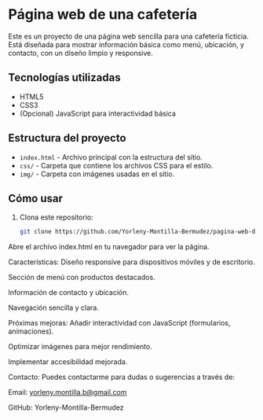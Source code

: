 # Página web de una cafetería

Este es un proyecto de una página web sencilla para una cafetería ficticia. Está diseñada para mostrar información básica como menú, ubicación, y contacto, con un diseño limpio y responsive.

## Tecnologías utilizadas

- HTML5
- CSS3
- (Opcional) JavaScript para interactividad básica

## Estructura del proyecto

- `index.html` - Archivo principal con la estructura del sitio.
- `css/` - Carpeta que contiene los archivos CSS para el estilo.
- `img/` - Carpeta con imágenes usadas en el sitio.

## Cómo usar

1. Clona este repositorio:
   ```bash
   git clone https://github.com/Yorleny-Montilla-Bermudez/pagina-web-de-una-cafeteria.git
   
Abre el archivo index.html en tu navegador para ver la página.

Características:
Diseño responsive para dispositivos móviles y de escritorio.

Sección de menú con productos destacados.

Información de contacto y ubicación.

Navegación sencilla y clara.

Próximas mejoras:
Añadir interactividad con JavaScript (formularios, animaciones).

Optimizar imágenes para mejor rendimiento.

Implementar accesibilidad mejorada.

Contacto:
Puedes contactarme para dudas o sugerencias a través de:

Email: yorleny.montilla.b@gmail.com

GitHub: Yorleny-Montilla-Bermudez


